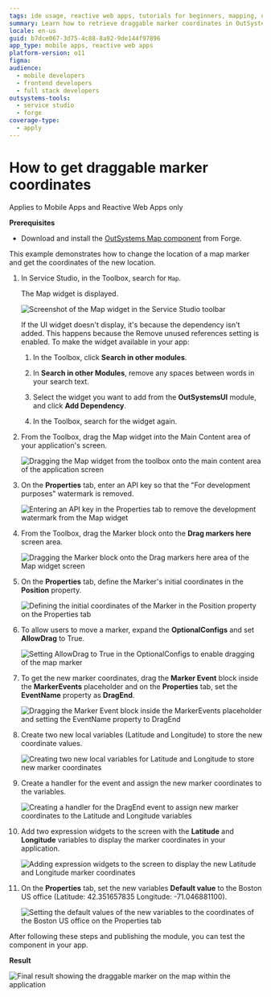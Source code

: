 ```yaml
---
tags: ide usage, reactive web apps, tutorials for beginners, mapping, ui components
summary: Learn how to retrieve draggable marker coordinates in OutSystems 11 (O11) using the OutSystems Map component for Mobile and Reactive Web Apps.
locale: en-us
guid: b7dce067-3d75-4c88-8a92-9de144f97896
app_type: mobile apps, reactive web apps
platform-version: o11
figma:
audience:
  - mobile developers
  - frontend developers
  - full stack developers
outsystems-tools:
  - service studio
  - forge
coverage-type:
  - apply
---
```


# How to get draggable marker coordinates  

<div class="info" markdown="1">

Applies to Mobile Apps and Reactive Web Apps only

</div>

**Prerequisites**

* Download and install the [OutSystems Map component](https://www.outsystems.com/forge/component-overview/9909/outsystems-maps) from Forge.

This example demonstrates how to change the location of a map marker and get the coordinates of the new location.

1. In Service Studio, in the Toolbox, search for `Map`.

    The Map widget is displayed.

    ![Screenshot of the Map widget in the Service Studio toolbar](images/map-widget-ss.png "Map Widget in Service Studio")

    If the UI widget doesn't display, it's because the dependency isn't added. This happens because the Remove unused references setting is enabled. To make the widget available in your app:

    1. In the Toolbox, click **Search in other modules**.

    1. In **Search in other Modules**, remove any spaces between words in your search text.
    
    1. Select the widget you want to add from the **OutSystemsUI** module, and click **Add Dependency**. 
    
    1. In the Toolbox, search for the widget again.

1. From the Toolbox, drag the Map widget into the Main Content area of your application's screen.

    ![Dragging the Map widget from the toolbox onto the main content area of the application screen](images/map-drag-ss.png "Dragging Map Widget onto the Screen")

1. On the **Properties** tab, enter an API key so that the "For development purposes" watermark is removed. 

    ![Entering an API key in the Properties tab to remove the development watermark from the Map widget](images/map-apikey-ss.png "Entering API Key for Map Widget")

1. From the Toolbox, drag the Marker block onto the **Drag markers here** screen area.

    ![Dragging the Marker block onto the Drag markers here area of the Map widget screen](images/map-marker-ss.png "Placing Marker Block on the Map")

1. On the **Properties** tab, define the Marker's initial coordinates in the **Position** property. 

    ![Defining the initial coordinates of the Marker in the Position property on the Properties tab](images/map-position-ss.png "Defining Marker's Initial Coordinates")

1. To allow users to move a marker, expand the **OptionalConfigs** and set **AllowDrag** to True.

    ![Setting AllowDrag to True in the OptionalConfigs to enable dragging of the map marker](images/map-draggable-ss.png "Enabling Marker Dragging")

1.  To get the new marker coordinates, drag the **Marker Event** block inside the **MarkerEvents** placeholder and on the **Properties** tab, set the **EventName** property as **DragEnd**.

    ![Dragging the Marker Event block inside the MarkerEvents placeholder and setting the EventName property to DragEnd](images/map-markerevent-ss.png "Setting Up Marker DragEnd Event")

1. Create two new local variables (Latitude and Longitude) to store the new coordinate values.

    ![Creating two new local variables for Latitude and Longitude to store new marker coordinates](images/map-variables-ss.png "Creating Latitude and Longitude Variables")

1. Create a handler for the event and assign the new marker coordinates to the variables.

    ![Creating a handler for the DragEnd event to assign new marker coordinates to the Latitude and Longitude variables](images/map-handler-ss.png "Creating Event Handler for New Coordinates")

1. Add two expression widgets to the screen with the **Latitude** and **Longitude** variables to display the marker coordinates in your application. 

    ![Adding expression widgets to the screen to display the new Latitude and Longitude marker coordinates](images/map-expression-ss.png "Displaying New Marker Coordinates")

1. On the **Properties** tab, set the new variables **Default value** to the Boston US office (Latitude: 42.351657835 Longitude: -71.046881100).

    ![Setting the default values of the new variables to the coordinates of the Boston US office on the Properties tab](images/map-draggable-varcoord-ss.png "Setting Default Variable Values")

After following these steps and publishing the module, you can test the component in your app.

**Result**

![Final result showing the draggable marker on the map within the application](images/map-draggable-result-ss.png "Final Result of Draggable Marker")
